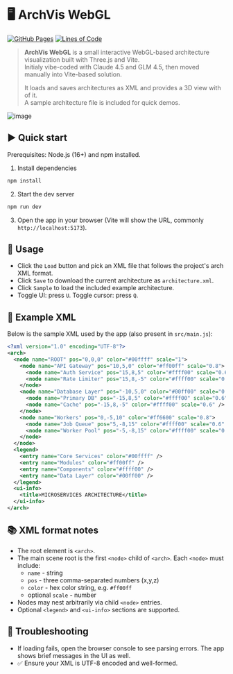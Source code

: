 # 🖥️ ArchVis WebGL
[![GitHub Pages](https://github.com/cziter15/archvis-webgl/actions/workflows/pages.yml/badge.svg)](https://cziter15.github.io/archvis-webgl/) [![Lines of Code](https://img.shields.io/endpoint?color=blue&url=https://ghloc.vercel.app/api/cziter15/archvis-webgl/badge?filter=.html$,.js$,.css$)](https://github.com/cziter15/archvis-webgl)

> **ArchVis WebGL** is a small interactive WebGL-based architecture visualization built with Three.js and Vite.<br>
> Initialy vibe-coded with Claude 4.5 and GLM 4.5, then moved manually into Vite-based solution.
>
> It loads and saves architectures as XML and provides a 3D view with of it.<br>
> A sample architecture file is included for quick demos.

<img alt="image" src="https://github.com/user-attachments/assets/30810f79-1093-4cf1-a379-dcf9584f0b2f" />

## ▶️ Quick start

Prerequisites: Node.js (16+) and npm installed.

1. Install dependencies

```powershell
npm install
```

2. Start the dev server

```powershell
npm run dev
```

3. Open the app in your browser (Vite will show the URL, commonly `http://localhost:5173`).

## 🧩 Usage 

- Click the `Load` button and pick an XML file that follows the project's arch XML format.
- Click `Save` to download the current architecture as `architecture.xml`.
- Click `Sample` to load the included example architecture.
- Toggle UI: press `U`. Toggle cursor: press `Q`.

## 📜 Example XML

Below is the sample XML used by the app (also present in `src/main.js`):

```xml
<?xml version="1.0" encoding="UTF-8"?>
<arch>
  <node name="ROOT" pos="0,0,0" color="#00ffff" scale="1">
    <node name="API Gateway" pos="10,5,0" color="#ff00ff" scale="0.8">
      <node name="Auth Service" pos="15,8,5" color="#ffff00" scale="0.6" />
      <node name="Rate Limiter" pos="15,8,-5" color="#ffff00" scale="0.6" />
    </node>
    <node name="Database Layer" pos="-10,5,0" color="#00ff00" scale="0.8">
      <node name="Primary DB" pos="-15,8,5" color="#ffff00" scale="0.6" />
      <node name="Cache" pos="-15,8,-5" color="#ffff00" scale="0.6" />
    </node>
    <node name="Workers" pos="0,-5,10" color="#ff6600" scale="0.8">
      <node name="Job Queue" pos="5,-8,15" color="#ffff00" scale="0.6" />
      <node name="Worker Pool" pos="-5,-8,15" color="#ffff00" scale="0.6" />
    </node>
  </node>
  <legend>
    <entry name="Core Services" color="#00ffff" />
    <entry name="Modules" color="#ff00ff" />
    <entry name="Components" color="#ffff00" />
    <entry name="Data Layer" color="#00ff00" />
  </legend>
  <ui-info>
    <title>MICROSERVICES ARCHITECTURE</title>
  </ui-info>
</arch>
```

## 📚 XML format notes

- The root element is `<arch>`.
- The main scene root is the first `<node>` child of `<arch>`. Each `<node>` must include:
  - `name` - string
  - `pos` - three comma-separated numbers (x,y,z)
  - `color` - hex color string, e.g. `#ff00ff`
  - optional `scale` - number
- Nodes may nest arbitrarily via child `<node>` entries.
- Optional `<legend>` and `<ui-info>` sections are supported.

## 🐞 Troubleshooting

- If loading fails, open the browser console to see parsing errors. The app shows brief messages in the UI as well.
- ✅ Ensure your XML is UTF-8 encoded and well-formed.
